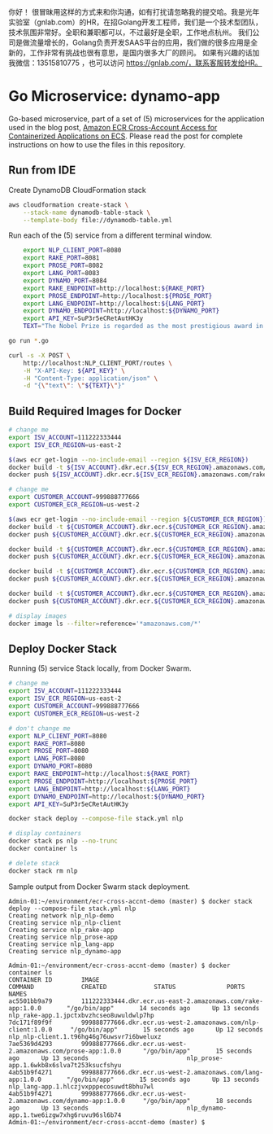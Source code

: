 你好！
很冒昧用这样的方式来和你沟通，如有打扰请忽略我的提交哈。我是光年实验室（gnlab.com）的HR，在招Golang开发工程师，我们是一个技术型团队，技术氛围非常好。全职和兼职都可以，不过最好是全职，工作地点杭州。
我们公司是做流量增长的，Golang负责开发SAAS平台的应用，我们做的很多应用是全新的，工作非常有挑战也很有意思，是国内很多大厂的顾问。
如果有兴趣的话加我微信：13515810775  ，也可以访问 https://gnlab.com/，联系客服转发给HR。
# Go Microservice: dynamo-app

Go-based microservice, part of a set of (5) microservices for the application used in the blog post, [Amazon ECR Cross-Account Access for Containerized Applications on ECS](https://wp.me/p1RD28-6vd). Please read the post for complete instructions on how to use the files in this repository.

## Run from IDE

Create DynamoDB CloudFormation stack

```bash
aws cloudformation create-stack \
    --stack-name dynamodb-table-stack \
    --template-body file://dynamodb-table.yml
```

Run each of the (5) service from a different terminal window.

```bash
    export NLP_CLIENT_PORT=8080
    export RAKE_PORT=8081
    export PROSE_PORT=8082
    export LANG_PORT=8083
    export DYNAMO_PORT=8084
    export RAKE_ENDPOINT=http://localhost:${RAKE_PORT}
    export PROSE_ENDPOINT=http://localhost:${PROSE_PORT}
    export LANG_ENDPOINT=http://localhost:${LANG_PORT}
    export DYNAMO_ENDPOINT=http://localhost:${DYNAMO_PORT}
    export API_KEY=SuP3r5eCRetAutHK3y
    TEXT="The Nobel Prize is regarded as the most prestigious award in the World. Notable winners have included Marie Curie, Theodore Roosevelt, Albert Einstein, George Bernard Shaw, and Winston Churchill."

go run *.go

curl -s -X POST \
    http://localhost:NLP_CLIENT_PORT/routes \
    -H "X-API-Key: ${API_KEY}" \
    -H "Content-Type: application/json" \
    -d "{\"text\": \"${TEXT}\"}"
```

## Build Required Images for Docker

```bash
# change me
export ISV_ACCOUNT=111222333444
export ISV_ECR_REGION=us-east-2

$(aws ecr get-login --no-include-email --region ${ISV_ECR_REGION})
docker build -t ${ISV_ACCOUNT}.dkr.ecr.${ISV_ECR_REGION}.amazonaws.com/rake-app:1.0.0 . --no-cache
docker push ${ISV_ACCOUNT}.dkr.ecr.${ISV_ECR_REGION}.amazonaws.com/rake-app:1.0.0

# change me
export CUSTOMER_ACCOUNT=999888777666
export CUSTOMER_ECR_REGION=us-west-2

$(aws ecr get-login --no-include-email --region ${CUSTOMER_ECR_REGION})
docker build -t ${CUSTOMER_ACCOUNT}.dkr.ecr.${CUSTOMER_ECR_REGION}.amazonaws.com/nlp-client:1.0.0 . --no-cache
docker push ${CUSTOMER_ACCOUNT}.dkr.ecr.${CUSTOMER_ECR_REGION}.amazonaws.com/nlp-client:1.0.0

docker build -t ${CUSTOMER_ACCOUNT}.dkr.ecr.${CUSTOMER_ECR_REGION}.amazonaws.com/prose-app:1.0.0 . --no-cache
docker push ${CUSTOMER_ACCOUNT}.dkr.ecr.${CUSTOMER_ECR_REGION}.amazonaws.com/prose-app:1.0.0

docker build -t ${CUSTOMER_ACCOUNT}.dkr.ecr.${CUSTOMER_ECR_REGION}.amazonaws.com/lang-app:1.0.0 . --no-cache
docker push ${CUSTOMER_ACCOUNT}.dkr.ecr.${CUSTOMER_ECR_REGION}.amazonaws.com/lang-app:1.0.0

docker build -t ${CUSTOMER_ACCOUNT}.dkr.ecr.${CUSTOMER_ECR_REGION}.amazonaws.com/dynamo-app:1.0.0 . --no-cache
docker push ${CUSTOMER_ACCOUNT}.dkr.ecr.${CUSTOMER_ECR_REGION}.amazonaws.com/dynamo-app:1.0.0

# display images
docker image ls --filter=reference='*amazonaws.com/*'
```

## Deploy Docker Stack

Running (5) service Stack locally, from Docker Swarm.

```bash
# change me
export ISV_ACCOUNT=111222333444
export ISV_ECR_REGION=us-east-2
export CUSTOMER_ACCOUNT=999888777666
export CUSTOMER_ECR_REGION=us-west-2

# don't change me
export NLP_CLIENT_PORT=8080
export RAKE_PORT=8080
export PROSE_PORT=8080
export LANG_PORT=8080
export DYNAMO_PORT=8080
export RAKE_ENDPOINT=http://localhost:${RAKE_PORT}
export PROSE_ENDPOINT=http://localhost:${PROSE_PORT}
export LANG_ENDPOINT=http://localhost:${LANG_PORT}
export DYNAMO_ENDPOINT=http://localhost:${DYNAMO_PORT}
export API_KEY=SuP3r5eCRetAutHK3y

docker stack deploy --compose-file stack.yml nlp

# display containers
docker stack ps nlp --no-trunc
docker container ls

# delete stack
docker stack rm nlp
```

Sample output from Docker Swarm stack deployment.

```text
Admin-01:~/environment/ecr-cross-accnt-demo (master) $ docker stack deploy --compose-file stack.yml nlp
Creating network nlp_nlp-demo
Creating service nlp_nlp-client
Creating service nlp_rake-app
Creating service nlp_prose-app
Creating service nlp_lang-app
Creating service nlp_dynamo-app

Admin-01:~/environment/ecr-cross-accnt-demo (master) $ docker container ls
CONTAINER ID        IMAGE                                                             COMMAND             CREATED             STATUS              PORTS               NAMES
ac5501bb9a79        111222333444.dkr.ecr.us-east-2.amazonaws.com/rake-app:1.0.0       "/go/bin/app"       14 seconds ago      Up 13 seconds                           nlp_rake-app.1.jpctxbvzhcseo8uwuldwlp7hp
7dc171f89f9f        999888777666.dkr.ecr.us-west-2.amazonaws.com/nlp-client:1.0.0     "/go/bin/app"       15 seconds ago      Up 12 seconds                           nlp_nlp-client.1.t96hg46g76uwsvr7i6bweluxz
7ae5369d4293        999888777666.dkr.ecr.us-west-2.amazonaws.com/prose-app:1.0.0      "/go/bin/app"       15 seconds ago      Up 13 seconds                           nlp_prose-app.1.6wkb8x6slva7t253ksucfshyu
4ab51b9f4271        999888777666.dkr.ecr.us-west-2.amazonaws.com/lang-app:1.0.0       "/go/bin/app"       15 seconds ago      Up 13 seconds                           nlp_lang-app.1.hlczjvxpppecosuwdt8bhu7wl
4ab51b9f4271        999888777666.dkr.ecr.us-west-2.amazonaws.com/dynamo-app:1.0.0     "/go/bin/app"       18 seconds ago      Up 13 seconds                           nlp_dynamo-app.1.twe6izgw7xhg6ruvu96sl6b74
Admin-01:~/environment/ecr-cross-accnt-demo (master) $
```
